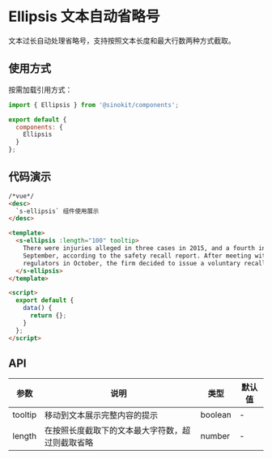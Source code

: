 # Ellipsis 文本自动省略号

文本过长自动处理省略号，支持按照文本长度和最大行数两种方式截取。

## 使用方式

按需加载引用方式：

```javascript
import { Ellipsis } from '@sinokit/components';

export default {
  components: {
    Ellipsis
  }
};
```

## 代码演示

```html
/*vue*/
<desc>
  `s-ellipsis` 组件使用展示
</desc>

<template>
  <s-ellipsis :length="100" tooltip>
    There were injuries alleged in three cases in 2015, and a fourth incident in
    September, according to the safety recall report. After meeting with US
    regulators in October, the firm decided to issue a voluntary recall.
  </s-ellipsis>
</template>

<script>
  export default {
    data() {
      return {};
    }
  };
</script>
```

## API

| 参数    | 说明                                             | 类型    | 默认值 |
| ------- | ------------------------------------------------ | ------- | ------ |
| tooltip | 移动到文本展示完整内容的提示                     | boolean | -      |
| length  | 在按照长度截取下的文本最大字符数，超过则截取省略 | number  | -      |
